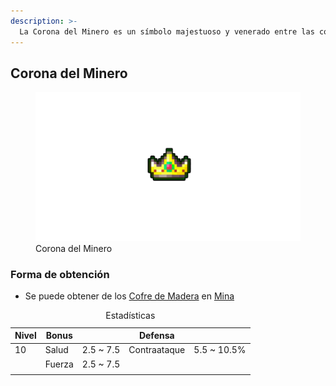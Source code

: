 ```yaml
---
description: >-
  La Corona del Minero es un símbolo majestuoso y venerado entre las comunidades mineras. A diferencia del Amuleto del Minero, la Corona es un artefacto ceremonial, diseñado para honrar y reconocer los logros excepcionales en el ámbito de la minería
---
```

[ TODO: Insert foto de Mina en Cover]: #

## Corona del Minero

<figure>
    <img src="/.gitbook/assets/img/item/accessories/crown/miner_crown.png" alt="">
    <figcaption>Corona del Minero</figcaption>
</figure>

### Forma de obtención
* Se puede obtener de los [Cofre de Madera](/.gitbook/assets/category/extra/loot/chest/wood_chest/wood_chest.md) en [Mina](/.gitbook/assets/category/location/mine/mine.md)

<table>
    <caption>Estadísticas</caption>
    <thead>
        <tr>
            <th>Nivel</th>
            <th>Bonus</th>
            <th></th>
            <th>Defensa</th>
            <th></th>
        </tr>
    </thead>
    <tbody>
        <tr>
            <td>10</td>
            <td>Salud</td>
            <td>2.5 ~ 7.5</td>
            <td>Contraataque</td>
            <td>5.5 ~ 10.5%</td>
        </tr>
        <tr>
            <td></td>
            <td>Fuerza</td>
            <td>2.5 ~ 7.5</td>
            <td></td>
            <td></td>
        </tr>
        <tr>
            <td></td>
            <td></td>
            <td></td>
            <td></td>
            <td></td>
        </tr>
    </tbody>
</table>